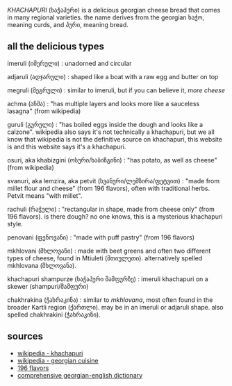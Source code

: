 _KHACHAPURI_ (ხაჭაპური) is a delicious georgian cheese bread that comes in many regional varieties. the name derives from the georgian ხაჭო, meaning curds, and პური, meaning bread.

## all the delicious types

imeruli (იმერული)
: unadorned and circular

adjaruli (ადჯარული)
: shaped like a boat with a raw egg and butter on top

megruli (მეგრული)
: similar to imeruli, but if you can believe it, _more cheese_

achma (აჩმა)
: "has multiple layers and looks more like a sauceless lasagna" (from wikipedia)

guruli (გურული)
: "has boiled eggs inside the dough and looks like a calzone". wikipedia also says it's not technically a khachapuri, but we all know that wikipedia is not the definitive source on khachapuri, this website is and this website says it's a khachapuri.

osuri, aka khabizgini (ოსური/ხაბიზგინი)
: "has potato, as well as cheese" (from wikipedia)

svanuri, aka lemzira, aka petvit (სვანური/ლემზირა/ფეტვით)
: "made from millet flour and cheese" (from 196 flavors), often with traditional herbs. Petvit means "with millet".

rachuli (რაჭული)
: "rectangular in shape, made from cheese only" (from 196 flavors). is there dough? no one knows, this is a mysterious khachapuri style.

penovani (ფენოვანი)
: "made with puff pastry" (from 196 flavors)

mkhlovani (მხლოვანი)
: made with beet greens and often two different types of cheese, found in Mtiuleti (მთიულეთი). alternatively spelled mkhlovana (მხლოვანა).

khachapuri shampurze (ხაჭაპური შამფურზე)
: imeruli khachapuri on a skewer (shampuri/შამფური)

chakhrakina (ჭახრაკინა)
: similar to _mkhlovana_, most often found in the broader Kartli region (ქართლი). may be in an imeruli or adjaruli shape. also spelled chakhrakini (ჭახრაკინი).

## sources

* [wikipedia - khachapuri](https://en.m.wikipedia.org/wiki/Khachapuri)
* [wikipedia - georgian cuisine](https://en.wikipedia.org/wiki/Georgian_cuisine)
* [196 flavors](https://www.196flavors.com/georgia-khachapuri/)
* [comprehensive georgian-english dictionary](http://www.nplg.gov.ge/gwdict/index.php?a=term&d=46&t=162411)